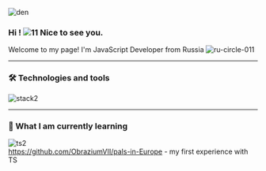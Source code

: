 
![den](https://user-images.githubusercontent.com/77483722/134232053-fe063ac1-1513-46f1-9236-caf9024c6133.gif)
### Hi ! ![11](https://user-images.githubusercontent.com/77483722/134227723-ca1fd63f-eb9f-4954-b492-3b17478da874.gif) Nice to see you.
Welcome to my page!
I'm JavaScript Developer from Russia   ![ru-circle-011](https://user-images.githubusercontent.com/77483722/134236019-31e4cba2-ca1e-4dc2-b34e-c49beb39b1eb.png)

***
### 🛠  Technologies and tools

![stack2](https://user-images.githubusercontent.com/77483722/134241046-a3797036-a79e-430d-b170-8a3d03926211.png)

***
### 📖 What I am currently learning

![ts2](https://user-images.githubusercontent.com/77483722/134290624-54f30c77-e942-46eb-82d4-4dc9dbe592c8.png)  
https://github.com/ObraziumVII/pals-in-Europe - my first experience with TS 

<!--
**ObraziumVII/ObraziumVII** is a ✨ _special_ ✨ repository because its `README.md` (this file) appears on your GitHub profile.



Here are some ideas to get you started:

- 🔭 I’m currently working on ...
- 🌱 I’m currently learning ...
- 👯 I’m looking to collaborate on ...
- 🤔 I’m looking for help with ...
- 💬 Ask me about ...
- 📫 How to reach me: ...
- 😄 Pronouns: ...
- ⚡ Fun fact: ...
-->
